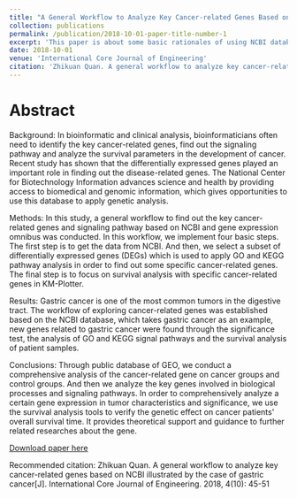 ```yaml
---
title: "A General Workflow to Analyze Key Cancer-related Genes Based on NCBI Illustrated by the Case of Gastric Cancer"
collection: publications
permalink: /publication/2018-10-01-paper-title-number-1
excerpt: 'This paper is about some basic rationales of using NCBI database to apply statistical analysis'
date: 2018-10-01
venue: 'International Core Journal of Engineering'
citation: 'Zhikuan Quan. A general workflow to analyze key cancer-related genes based on NCBI illustrated by the case of gastric cancer[J]. International Core Journal of Engineering. 2018, 4(10): 45-51'
---
```

# Abstract
Background: In bioinformatic and clinical analysis, bioinformaticians often need to identify the key cancer-related genes, find out the signaling pathway and analyze the survival parameters in the development of cancer. Recent study has shown that the differentially expressed genes played an important role in finding out the disease-related genes. The National Center for Biotechnology Information advances science and health by providing access to biomedical and genomic information, which gives opportunities to use this database to apply genetic analysis.  <br/>

Methods: In this study, a general workflow to find out the key cancer-related genes and signaling pathway based on NCBI and gene expression omnibus was conducted. In this workflow, we implement four basic steps. The first step is to get the data from NCBI. And then, we select a subset of differentially expressed genes (DEGs) which is used to apply GO and KEGG pathway analysis in order to find out some specific cancer-related genes. The final step is to focus on survival analysis with specific cancer-related genes in KM-Plotter.  <br/>

Results: Gastric cancer is one of the most common tumors in the digestive tract. The workflow of exploring cancer-related genes was established based on the NCBI database, which takes gastric cancer as an example, new genes related to gastric cancer were found through the significance test, the analysis of GO and KEGG signal pathways and the survival analysis of patient samples. <br/>

Conclusions: Through public database of GEO, we conduct a comprehensive analysis of the cancer-related gene on cancer groups and control groups. And then we analyze the key genes involved in biological processes and signaling pathways. In order to comprehensively analyze a certain gene expression in tumor characteristics and significance, we use the survival analysis tools to verify the genetic effect on cancer patients' overall survival time. It provides theoretical  support and guidance to further related researches about the gene.

[Download paper here](https://zhikuanquan.github.io/files/paper1.pdf)

Recommended citation: Zhikuan Quan. A general workflow to analyze key cancer-related genes based on NCBI illustrated by the case of gastric cancer[J]. International Core Journal of Engineering. 2018, 4(10): 45-51
